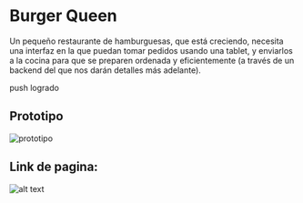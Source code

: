 # Burger Queen

Un pequeño restaurante de hamburguesas, que está creciendo, necesita una interfaz en la que puedan tomar pedidos usando una tablet, y enviarlos a la cocina para que se preparen ordenada y eficientemente (a través de un backend del que nos darán detalles más adelante).

push logrado

## Prototipo
![prototipo](../burger-queen/src/img/prototipo.png)
## Link de pagina:
![alt text](https://iconos8.es/icons/set/linkedin)